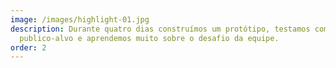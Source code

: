 ```yaml
---
image: /images/highlight-01.jpg
description: Durante quatro dias construímos um protótipo, testamos com o
  publico-alvo e aprendemos muito sobre o desafio da equipe.
order: 2
---
```

